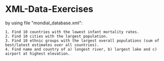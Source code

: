 # XML-Data-Exercises

by using file "mondial_database.xml":

    1. Find 10 countries with the lowest infant mortality rates.
    2. Find 10 cities with the largest population.
    3. Find 10 ethnic groups with the largest overall populations (sum of best/latest estimates over all countries).
    4. Find name and country of a) longest river, b) largest lake and c) airport at highest elevation.
